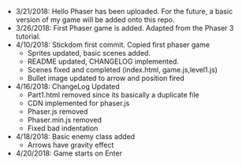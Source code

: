 - 3/21/2018: Hello Phaser has been uploaded. For the future, a basic version of my game will be added onto this repo.
- 3/26/2018: First Phaser game is added. Adapted from the Phaser 3 tutorial.
- 4/10/2018: Stickdom first commit. Copied first phaser game
	- Sprites updated, basic scenes added.
	- README updated, CHANGELOG implemented.
	- Scenes fixed and completed (index.html, game.js,level1.js)
	- Bullet image updated to arrow and position fired
- 4/16/2018: ChangeLog Updated
	- Part1.html removed since its basically a duplicate file
	- CDN implemented for phaser.js
	- Phaser.js removed
	- Phaser.min.js removed
	- Fixed bad indentation
- 4/18/2018: Basic enemy class added
	- Arrows have gravity effect
- 4/20/2018: Game starts on Enter

